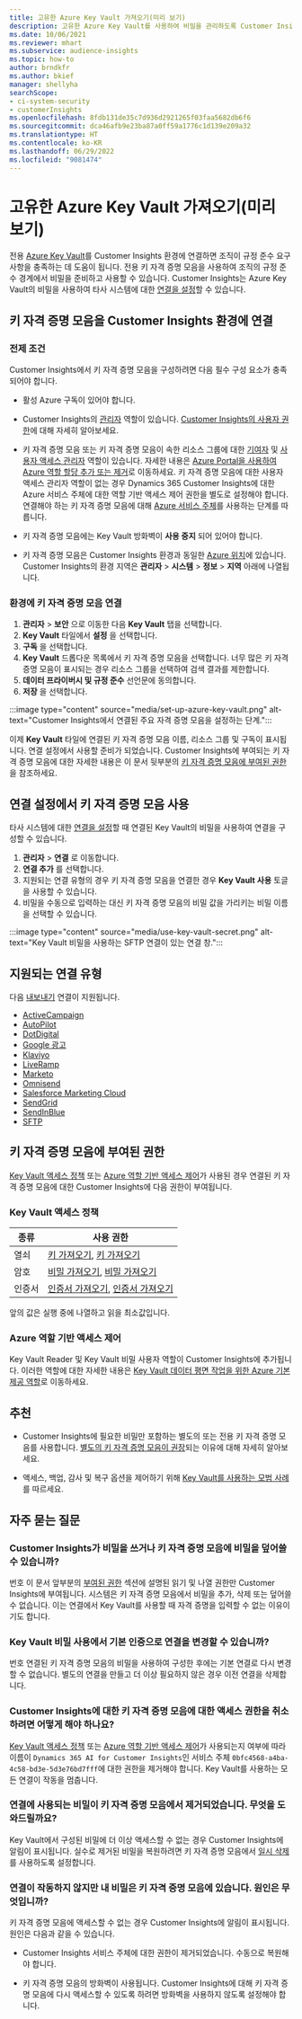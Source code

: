 ```yaml
---
title: 고유한 Azure Key Vault 가져오기(미리 보기)
description: 고유한 Azure Key Vault를 사용하여 비밀을 관리하도록 Customer Insights를 구성하는 방법을 알아보세요.
ms.date: 10/06/2021
ms.reviewer: mhart
ms.subservice: audience-insights
ms.topic: how-to
author: brndkfr
ms.author: bkief
manager: shellyha
searchScope:
- ci-system-security
- customerInsights
ms.openlocfilehash: 8fdb131de35c7d936d2921265f03faa5682db6f6
ms.sourcegitcommit: dca46afb9e23ba87a0ff59a1776c1d139e209a32
ms.translationtype: HT
ms.contentlocale: ko-KR
ms.lasthandoff: 06/29/2022
ms.locfileid: "9081474"
---
```

# <a name="bring-your-own-azure-key-vault-preview"></a>고유한 Azure Key Vault 가져오기(미리 보기)

전용 [Azure Key Vault](/azure/key-vault/general/basic-concepts)를 Customer Insights 환경에 연결하면 조직이 규정 준수 요구 사항을 충족하는 데 도움이 됩니다.
전용 키 자격 증명 모음을 사용하여 조직의 규정 준수 경계에서 비밀을 준비하고 사용할 수 있습니다. Customer Insights는 Azure Key Vault의 비밀을 사용하여 타사 시스템에 대한 [연결을 설정](connections.md)할 수 있습니다.

## <a name="link-the-key-vault-to-the-customer-insights-environment"></a>키 자격 증명 모음을 Customer Insights 환경에 연결

### <a name="prerequisites"></a>전제 조건

Customer Insights에서 키 자격 증명 모음을 구성하려면 다음 필수 구성 요소가 충족되어야 합니다.

- 활성 Azure 구독이 있어야 합니다.

- Customer Insights의 [관리자](permissions.md#admin) 역할이 있습니다. [Customer Insights의 사용자 권한](permissions.md#assign-roles-and-permissions)에 대해 자세히 알아보세요.

- 키 자격 증명 모음 또는 키 자격 증명 모음이 속한 리소스 그룹에 대한 [기여자](/azure/role-based-access-control/built-in-roles#contributor) 및 [사용자 액세스 관리자](/azure/role-based-access-control/built-in-roles#user-access-administrator) 역할이 있습니다. 자세한 내용은 [Azure Portal을 사용하여 Azure 역할 할당 추가 또는 제거](/azure/role-based-access-control/role-assignments-portal)로 이동하세요. 키 자격 증명 모음에 대한 사용자 액세스 관리자 역할이 없는 경우 Dynamics 365 Customer Insights에 대한 Azure 서비스 주체에 대한 역할 기반 액세스 제어 권한을 별도로 설정해야 합니다. 연결해야 하는 키 자격 증명 모음에 대해 [Azure 서비스 주체](connect-service-principal.md)를 사용하는 단계를 따릅니다.

- 키 자격 증명 모음에는 Key Vault 방화벽이 **사용 중지** 되어 있어야 합니다.

- 키 자격 증명 모음은 Customer Insights 환경과 동일한 [Azure 위치](https://azure.microsoft.com/global-infrastructure/geographies/#overview)에 있습니다. Customer Insights의 환경 지역은 **관리자** > **시스템** > **정보** > **지역** 아래에 나열됩니다.

### <a name="link-a-key-vault-to-the-environment"></a>환경에 키 자격 증명 모음 연결

1. **관리자** > **보안** 으로 이동한 다음 **Key Vault** 탭을 선택합니다.
1. **Key Vault** 타일에서 **설정** 을 선택합니다.
1. **구독** 을 선택합니다.
1. **Key Vault** 드롭다운 목록에서 키 자격 증명 모음을 선택합니다. 너무 많은 키 자격 증명 모음이 표시되는 경우 리소스 그룹을 선택하여 검색 결과를 제한합니다.
1. **데이터 프라이버시 및 규정 준수** 선언문에 동의합니다.
1. **저장** 을 선택합니다.

:::image type="content" source="media/set-up-azure-key-vault.png" alt-text="Customer Insights에서 연결된 주요 자격 증명 모음을 설정하는 단계.":::

이제 **Key Vault** 타일에 연결된 키 자격 증명 모음 이름, 리소스 그룹 및 구독이 표시됩니다. 연결 설정에서 사용할 준비가 되었습니다.
Customer Insights에 부여되는 키 자격 증명 모음에 대한 자세한 내용은 이 문서 뒷부분의 [키 자격 증명 모음에 부여된 권한](#permissions-granted-on-the-key-vault)을 참조하세요.

## <a name="use-the-key-vault-in-the-connection-setup"></a>연결 설정에서 키 자격 증명 모음 사용

타사 시스템에 대한 [연결을 설정](connections.md)할 때 연결된 Key Vault의 비밀을 사용하여 연결을 구성할 수 있습니다.

1. **관리자** > **연결** 로 이동합니다.
1. **연결 추가** 를 선택합니다.
1. 지원되는 연결 유형의 경우 키 자격 증명 모음을 연결한 경우 **Key Vault 사용** 토글을 사용할 수 있습니다.
1. 비밀을 수동으로 입력하는 대신 키 자격 증명 모음의 비밀 값을 가리키는 비밀 이름을 선택할 수 있습니다.

:::image type="content" source="media/use-key-vault-secret.png" alt-text="Key Vault 비밀을 사용하는 SFTP 연결이 있는 연결 창.":::

## <a name="supported-connection-types"></a>지원되는 연결 유형

다음 [내보내기](export-destinations.md) 연결이 지원됩니다.

* [ActiveCampaign](export-active-campaign.md)
* [AutoPilot](export-autopilot.md)
* [DotDigital](export-dotdigital.md)
* [Google 광고](export-google-ads.md)
* [Klaviyo](export-klaviyo.md)
* [LiveRamp](export-liveramp.md)
* [Marketo](export-marketo.md)
* [Omnisend](export-omnisend.md)
* [Salesforce Marketing Cloud](export-salesforce.md)
* [SendGrid](export-sendgrid.md)
* [SendInBlue](export-sendinblue.md)
* [SFTP](export-sftp.md)

## <a name="permissions-granted-on-the-key-vault"></a>키 자격 증명 모음에 부여된 권한

[Key Vault 액세스 정책](/azure/key-vault/general/assign-access-policy?tabs=azure-portal) 또는 [Azure 역할 기반 액세스 제어](/azure/key-vault/general/rbac-guide?tabs=azure-cli)가 사용된 경우 연결된 키 자격 증명 모음에 대한 Customer Insights에 다음 권한이 부여됩니다.

### <a name="key-vault-access-policy"></a>Key Vault 액세스 정책

| 종류        | 사용 권한          |
| ----------- | -------------------- |
| 열쇠         | [키 가져오기](/rest/api/keyvault/keys/get-keys/get-keys), [키 가져오기](/rest/api/keyvault/keys/get-key/get-key)                                 |
| 암호      | [비밀 가져오기](/rest/api/keyvault/secrets/get-secrets/get-secrets), [비밀 가져오기](/rest/api/keyvault/secrets/get-secret/get-secret)                     |
| 인증서 | [인증서 가져오기](/rest/api/keyvault/certificates/get-certificates/get-certificates), [인증서 가져오기](/rest/api/keyvault/certificates/get-certificate/get-certificate) |

앞의 값은 실행 중에 나열하고 읽을 최소값입니다.

### <a name="azure-role-based-access-control"></a>Azure 역할 기반 액세스 제어

Key Vault Reader 및 Key Vault 비밀 사용자 역할이 Customer Insights에 추가됩니다. 이러한 역할에 대한 자세한 내용은 [Key Vault 데이터 평면 작업을 위한 Azure 기본 제공 역할](/azure/key-vault/general/rbac-guide?tabs=azure-cli)로 이동하세요.

## <a name="recommendations"></a>추천

- Customer Insights에 필요한 비밀만 포함하는 별도의 또는 전용 키 자격 증명 모음를 사용합니다. [별도의 키 자격 증명 모음이 권장](/azure/key-vault/general/best-practices#why-we-recommend-separate-key-vaults)되는 이유에 대해 자세히 알아보세요.

- 액세스, 백업, 감사 및 복구 옵션을 제어하기 위해 [Key Vault를 사용하는 모범 사례](/azure/key-vault/general/best-practices#turn-on-logging)를 따르세요.

## <a name="frequently-asked-questions"></a>자주 묻는 질문

### <a name="can-customer-insights-write-secrets-or-overwrite-secrets-into-the-key-vault"></a>Customer Insights가 비밀을 쓰거나 키 자격 증명 모음에 비밀을 덮어쓸 수 있습니까?

번호 이 문서 앞부분의 [부여된 권한](#permissions-granted-on-the-key-vault) 섹션에 설명된 읽기 및 나열 권한만 Customer Insights에 부여됩니다. 시스템은 키 자격 증명 모음에서 비밀을 추가, 삭제 또는 덮어쓸 수 없습니다. 이는 연결에서 Key Vault를 사용할 때 자격 증명을 입력할 수 없는 이유이기도 합니다.

### <a name="can-i-change-a-connection-from-using-key-vault-secrets-to-default-authentication"></a>Key Vault 비밀 사용에서 기본 인증으로 연결을 변경할 수 있습니까?

번호 연결된 키 자격 증명 모음의 비밀을 사용하여 구성한 후에는 기본 연결로 다시 변경할 수 없습니다. 별도의 연결을 만들고 더 이상 필요하지 않은 경우 이전 연결을 삭제합니다.

### <a name="how-can-i-revoke-access-to-a-key-vault-for-customer-insights"></a>Customer Insights에 대한 키 자격 증명 모음에 대한 액세스 권한을 취소하려면 어떻게 해야 하나요?

[Key Vault 액세스 정책](/azure/key-vault/general/assign-access-policy?tabs=azure-portal) 또는 [Azure 역할 기반 액세스 제어](/azure/key-vault/general/rbac-guide?tabs=azure-cli)가 사용되는지 여부에 따라 이름이 `Dynamics 365 AI for Customer Insights`인 서비스 주체 `0bfc4568-a4ba-4c58-bd3e-5d3e76bd7fff`에 대한 권한을 제거해야 합니다. Key Vault를 사용하는 모든 연결이 작동을 멈춥니다.

### <a name="a-secret-thats-used-in-a-connection-got-removed-from-the-key-vault-what-can-i-do"></a>연결에 사용되는 비밀이 키 자격 증명 모음에서 제거되었습니다. 무엇을 도와드릴까요?

Key Vault에서 구성된 비밀에 더 이상 액세스할 수 없는 경우 Customer Insights에 알림이 표시됩니다. 실수로 제거된 비밀을 복원하려면 키 자격 증명 모음에서 [일시 삭제](/azure/key-vault/general/soft-delete-overview)를 사용하도록 설정합니다.

### <a name="a-connection-doesnt-work-but-my-secret-is-in-the-key-vault-what-might-be-the-cause"></a>연결이 작동하지 않지만 내 비밀은 키 자격 증명 모음에 있습니다. 원인은 무엇입니까?

키 자격 증명 모음에 액세스할 수 없는 경우 Customer Insights에 알림이 표시됩니다. 원인은 다음과 같을 수 있습니다.

- Customer Insights 서비스 주체에 대한 권한이 제거되었습니다. 수동으로 복원해야 합니다.

- 키 자격 증명 모음의 방화벽이 사용됩니다. Customer Insights에 대해 키 자격 증명 모음에 다시 액세스할 수 있도록 하려면 방화벽을 사용하지 않도록 설정해야 합니다.
